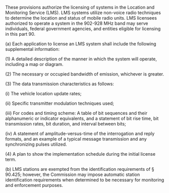 These provisions authorize the licensing of systems in the Location and Monitoring Service (LMS). LMS systems utilize non-voice radio techniques to determine the location and status of mobile radio units. LMS licensees authorized to operate a system in the 902-928 MHz band may serve individuals, federal government agencies, and entities eligible for licensing in this part 90.

(a) Each application to license an LMS system shall include the following supplemental information:

(1) A detailed description of the manner in which the system will operate, including a map or diagram.

(2) The necessary or occupied bandwidth of emission, whichever is greater.

(3) The data transmission characteristics as follows:

(i) The vehicle location update rates;

(ii) Specific transmitter modulation techniques used;

(iii) For codes and timing scheme: A table of bit sequences and their alphanumeric or indicator equivalents, and a statement of bit rise time, bit transmission rates, bit duration, and interval between bits;

(iv) A statement of amplitude-versus-time of the interrogation and reply formats, and an example of a typical message transmission and any synchronizing pulses utilized.

(4) A plan to show the implementation schedule during the initial license term.

(b) LMS stations are exempted from the identification requirements of § 90.425; however, the Commission may impose automatic station identification requirements when determined to be necessary for monitoring and enforcement purposes.

